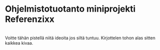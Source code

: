 <h1>Ohjelmistotuotanto miniprojekti Referenzixx </h1>
<br>
Voitte tähän pistellä niitä ideoita jos siltä tuntuu. Kirjottelen tohon alas sitten kaikkea kivaa.
